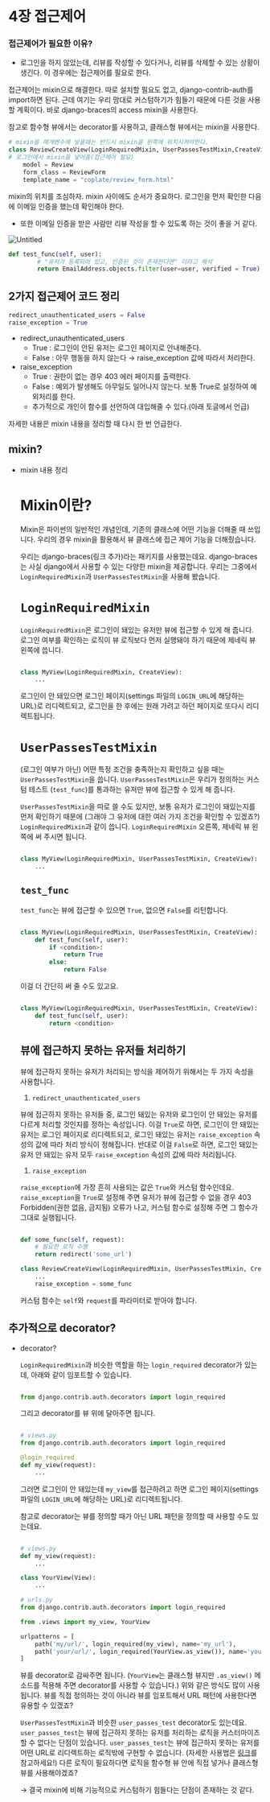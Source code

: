 # 4장 접근제어

### 접근제어가 필요한 이유?

- 로그인을 하지 않았는데, 리뷰를 작성할 수 있다거나, 리뷰를 삭제할 수 있는 상황이 생긴다. 이 경우에는 접근제어를 필요로 한다.

접근제어는 mixin으로 해결한다. 따로 설치할 필요도 없고, django-contrib-auth를 import하면 된다. 근데 여기는 우리 맘대로 커스텀하기가 힘들기 때문에 다른 것을 사용할 계획이다. 바로 django-braces의 access mixin을 사용한다.

참고로 함수형 뷰에서는 decorator를 사용하고, 클래스형 뷰에서는 mixin을 사용한다. 

```python
# mixin을 매개변수에 넣을때는 반드시 mixin을 왼쪽에 위치시켜야한다.
class ReviewCreateView(LoginRequiredMixin, UserPassesTestMixin,CreateView): 
# 로그인에서 mixin을 넣어줌(접근제어 필요)
    model = Review
    form_class = ReviewForm
    template_name = "coplate/review_form.html"
```

mixin의 위치를 조심하자. mixin 사이에도 순서가 중요하다. 로그인을 먼저 확인한 다음에 이메일 인증을 했는데 확인해야 한다.

- 또한 이메일 인증을 받은 사람만 리뷰 작성을 할 수 있도록 하는 것이 좋을 거 같다.

![Untitled](https://prod-files-secure.s3.us-west-2.amazonaws.com/956ff5d2-3ef3-459b-abde-09ddbf04fc0f/9dc8d05e-8b8a-47b3-8759-fd6fa68d63be/Untitled.png)

```python
def test_func(self, user):
        # "유저가 등록되어 있고, 인증된 것이 존재한다면" 이라고 해석
        return EmailAddress.objects.filter(user=user, verified = True).exists()
```

## 2가지 접근제어 코드 정리

```python
redirect_unauthenticated_users = False
raise_exception = True
```

- redirect_unauthenticated_users
    - True : 로그인이 안된 유저는 로그인 페이지로 안내해준다.
    - False : 아무 행동을 하지 않는다 → raise_exception 값에 따라서 처리한다.
- raise_exception
    - True : 권한이 없는 경우 403 에러 페이지를 출력한다.
    - False : 예외가 발생해도 아무일도 일어나지 않는다. 보통 True로 설정하여 예외처리를 한다.
    - 추가적으로 개인이 함수를 선언하여 대입해줄 수 있다.(아래 토글에서 언급)

자세한 내용은 mixin 내용을 정리할 때 다시 한 번 언급한다.

## mixin?

- mixin 내용 정리
    
    # **Mixin이란?**
    
    Mixin은 파이썬의 일반적인 개념인데, 기존의 클래스에 어떤 기능을 더해줄 때 쓰입니다. 우리의 경우 mixin을 활용해서 뷰 클래스에 접근 제어 기능을 더해줬습니다.
    
    우리는 django-braces(링크 추가)라는 패키지를 사용했는데요. django-braces는 사실 django에서 사용할 수 있는 다양한 mixin을 제공합니다. 우리는 그중에서 `LoginRequiredMixin`과 `UserPassesTestMixin`을 사용해 봤습니다.
    
    # **`LoginRequiredMixin`**
    
    `LoginRequiredMixin`은 로그인이 돼있는 유저만 뷰에 접근할 수 있게 해 줍니다. 로그인 여부를 확인하는 로직이 뷰 로직보다 먼저 실행돼야 하기 때문에 제네릭 뷰 왼쪽에 씁니다.
    
    ```python
    
    class MyView(LoginRequiredMixin, CreateView):
        ...
    
    ```
    
    로그인이 안 돼있으면 로그인 페이지(settings 파일의 `LOGIN_URL`에 해당하는 URL)로 리디렉트되고, 로그인을 한 후에는 원래 가려고 하던 페이지로 또다시 리디렉트됩니다.
    
    # **`UserPassesTestMixin`**
    
    (로그인 여부가 아닌) 어떤 특정 조건을 충족하는지 확인하고 싶을 때는 `UserPassesTestMixin`을 씁니다. `UserPassesTestMixin`은 우리가 정의하는 커스텀 테스트 (`test_func`)를 통과하는 유저만 뷰에 접근할 수 있게 해 줍니다.
    
    `UserPassesTestMixin`을 따로 쓸 수도 있지만, 보통 유저가 로그인이 돼있는지를 먼저 확인하기 때문에 (그래야 그 유저에 대한 여러 가지 조건을 확인할 수 있겠죠?) `LoginRequiredMixin`과 같이 씁니다. `LoginRequiredMixin` 오른쪽, 제네릭 뷰 왼쪽에 써 주시면 됩니다.
    
    ```python
    
    class MyView(LoginRequiredMixin, UserPassesTestMixin, CreateView):
        ...
    
    ```
    
    ## **`test_func`**
    
    `test_func`는 뷰에 접근할 수 있으면 `True`, 없으면 `False`를 리턴합니다.
    
    ```python
    
    class MyView(LoginRequiredMixin, UserPassesTestMixin, CreateView):
        def test_func(self, user):
            if <condition>:
                return True
            else:
                return False
    
    ```
    
    이걸 더 간단히 써 줄 수도 있고요.
    
    ```python
    
    class MyView(LoginRequiredMixin, UserPassesTestMixin, CreateView):
        def test_func(self, user):
            return <condition>
    
    ```
    
    ## **뷰에 접근하지 못하는 유저들 처리하기**
    
    뷰에 접근하지 못하는 유저가 처리되는 방식을 제어하기 위해서는 두 가지 속성을 사용합니다.
    
    1. `redirect_unauthenticated_users`
    
    뷰에 접근하지 못하는 유저들 중, 로그인 돼있는 유저와 로그인이 안 돼있는 유저를 다르게 처리할 것인지를 정하는 속성입니다. 이걸 `True`로 하면, 로그인이 안 돼있는 유저는 로그인 페이지로 리디렉트되고, 로그인 돼있는 유저는 `raise_exception` 속성의 값에 따라 처리 방식이 정해집니다. 반대로 이걸 `False`로 하면, 로그인 돼있는 유저 안 돼있는 유저 모두 `raise_exception` 속성의 값에 따라 처리됩니다.
    
    1. `raise_exception`
    
    `raise_exception`에 가장 흔히 사용되는 값은 `True`와 커스텀 함수인데요. `raise_exception`을 `True`로 설정해 주면 유저가 뷰에 접근할 수 없을 경우 403 Forbidden(권한 없음, 금지됨) 오류가 나고, 커스텀 함수로 설정해 주면 그 함수가 그대로 실행됩니다.
    
    ```python
    
    def some_func(self, request):
        # 필요한 로직 수행
        return redirect('some_url')
    
    class ReviewCreateView(LoginRequiredMixin, UserPassesTestMixin, CreateView):
        ...
        raise_exception = some_func
    
    ```
    
    커스텀 함수는 `self`와 `request`를 파라미터로 받아야 합니다.
    

## 추가적으로 decorator?

- decorator?
    
    `LoginRequiredMixin`과 비슷한 역할을 하는 `login_required` decorator가 있는데, 아래와 같이 임포트할 수 있습니다.
    
    ```python
    
    from django.contrib.auth.decorators import login_required
    
    ```
    
    그리고 decorator를 뷰 위에 달아주면 됩니다.
    
    ```python
    
    # views.py
    from django.contrib.auth.decorators import login_required
    
    @login_required
    def my_view(request):
        ...
    
    ```
    
    그러면 로그인이 안 돼있는데 `my_view`를 접근하려고 하면 로그인 페이지(settings 파일의 `LOGIN_URL`에 해당하는 URL)로 리디렉트됩니다.
    
    참고로 decorator는 뷰를 정의할 때가 아닌 URL 패턴을 정의할 때 사용할 수도 있는데요.
    
    ```python
    
    # views.py
    def my_view(request):
        ...
    
    class YourView(View):
        ...
    
    # urls.py
    from django.contrib.auth.decorators import login_required
    
    from .views import my_view, YourView
    
    urlpatterns = [
        path('my/url/', login_required(my_view), name='my_url'),
        path('your/url/', login_required(YourView.as_view()), name='your_url'),
    ]
    
    ```
    
    뷰를 decorator로 감싸주면 됩니다. (`YourView`는 클래스형 뷰지만 `.as_view()` 메소드를 적용해 주면 decorator를 사용할 수 있습니다.) 위와 같은 방식도 많이 사용됩니다. 뷰를 직접 정의하는 것이 아니라 뷰를 임포트해서 URL 패턴에 사용한다면 유용할 수 있겠죠?
    
    `UserPassesTestMixin`과 비슷한 `user_passes_test` decorator도 있는데요. `user_passes_test`는 뷰에 접근하지 못하는 유저를 처리하는 로직을 커스터마이즈할 수 없다는 단점이 있습니다. `user_passes_test`는  뷰에 접근하지 못하는 유저를 어떤 URL로 리디렉트하는 로직밖에 구현할 수 없습니다. (자세한 사용법은 [링크](https://docs.djangoproject.com/en/2.2/topics/auth/default/#limiting-access-to-logged-in-users-that-pass-a-test)를 참고하세요!) 다른 로직이 필요하다면 로직을 함수형 뷰 안에 직접 넣거나 클래스형 뷰를 사용해야겠죠?
    
    → 결국 mixin에 비해 기능적으로 커스텀하기 힘들다는 단점이 존재하는 것 같다.